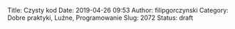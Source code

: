 Title: Czysty kod
Date: 2019-04-26 09:53
Author: filipgorczynski
Category: Dobre praktyki, Luźne, Programowanie
Slug: 2072
Status: draft



